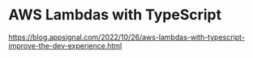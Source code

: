 # AWS Lambdas with TypeScript


https://blog.appsignal.com/2022/10/26/aws-lambdas-with-typescript-improve-the-dev-experience.html
